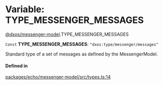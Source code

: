# Variable: TYPE\_MESSENGER\_MESSAGES

[@dxos/messenger-model](../modules/dxos_messenger_model.md).TYPE_MESSENGER_MESSAGES

 `Const` **TYPE\_MESSENGER\_MESSAGES**: ``"dxos:type/messenger/messages"``

Standard type of a set of messages as defined by the MessengerModel.

#### Defined in

[packages/echo/messenger-model/src/types.ts:14](https://github.com/dxos/dxos/blob/main/packages/echo/messenger-model/src/types.ts#L14)
